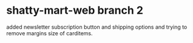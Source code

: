 # shatty-mart-web branch 2

added newsletter subscription button and shipping options and trying to remove margins size of carditems.



 
